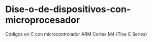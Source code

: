 # Dise-o-de-dispositivos-con-microprocesador
Códigos en C con microcontrolador ARM Cortex M4 (Tiva C Series)
